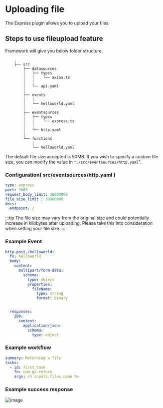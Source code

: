 # Uploading file

The Express plugin allows you to upload your files

## Steps to use fileupload feature

Framework will give you below folder structure.

```
    .
    ├── src
        ├── datasources
        │   ├── types
        │   |    └── axios.ts
        |   |
        │   └── api.yaml
        │
        ├── events
        |   |
        │   └── helloworld.yaml
        |
        ├── eventsources
        │   ├── types
        │   |    └── express.ts
        |   |
        │   └── http.yaml
        |
        └── functions
            |
            └── helloworld.yaml
```

The default file size accepted is 50MB. If you wish to specify a custom file size, you can modify the value in `"./src/eventsources/http.yaml`".

### Configuration( src/eventsources/http.yaml )
```yaml
type: express
port: 3003
request_body_limit: 30000000
file_size_limit : 30000000
docs:
  endpoint: /
```

:::tip The file size may vary from the original size and could potentially increase in kilobytes after uploading. Please take this into consideration when setting your file size.
:::


### Example Event

```yaml
http.post./helloworld:
  fn: helloworld
  body:
    content:
      multipart/form-data:
        schema:
          type: object
          properties:
            fileName:
              type: string
              format: binary


  responses:
    200:
      content:
        application/json:
          schema:
            type: object

```

### Example workflow


```yaml
summary: Returning a file
tasks:
  - id: first_task
    fn: com.gs.return
    args: <% inputs.files.name %>

```

### Example success response

![image](https://res.cloudinary.com/dzdcjchdc/image/upload/v1704369051/Screenshot_from_2024-01-04_17-20-32_dfzirt.png)